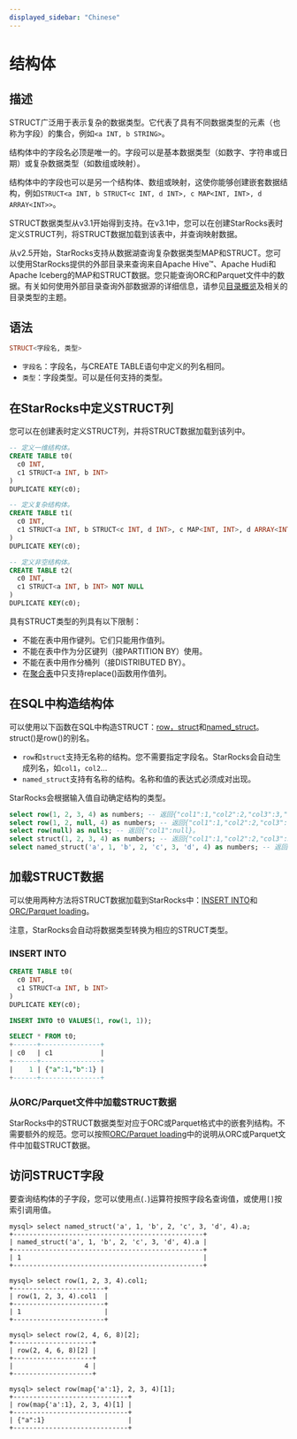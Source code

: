 ```yaml
---
displayed_sidebar: "Chinese"
---
```


# 结构体

## 描述

STRUCT广泛用于表示复杂的数据类型。它代表了具有不同数据类型的元素（也称为字段）的集合，例如`<a INT, b STRING>`。

结构体中的字段名必顶是唯一的。字段可以是基本数据类型（如数字、字符串或日期）或复杂数据类型（如数组或映射）。

结构体中的字段也可以是另一个结构体、数组或映射，这使你能够创建嵌套数据结构，例如`STRUCT<a INT, b STRUCT<c INT, d INT>, c MAP<INT, INT>, d ARRAY<INT>>`。

STRUCT数据类型从v3.1开始得到支持。在v3.1中，您可以在创建StarRocks表时定义STRUCT列，将STRUCT数据加载到该表中，并查询映射数据。

从v2.5开始，StarRocks支持从数据湖查询复杂数据类型MAP和STRUCT。您可以使用StarRocks提供的外部目录来查询来自Apache Hive™、Apache Hudi和Apache Iceberg的MAP和STRUCT数据。您只能查询ORC和Parquet文件中的数据。有关如何使用外部目录查询外部数据源的详细信息，请参见[目录概览](../../../data_source/catalog/catalog_overview.md)及相关的目录类型的主题。

## 语法

```Haskell
STRUCT<字段名, 类型>
```

- `字段名`：字段名，与CREATE TABLE语句中定义的列名相同。
- `类型`：字段类型。可以是任何支持的类型。

## 在StarRocks中定义STRUCT列

您可以在创建表时定义STRUCT列，并将STRUCT数据加载到该列中。

```SQL
-- 定义一维结构体。
CREATE TABLE t0(
  c0 INT,
  c1 STRUCT<a INT, b INT>
)
DUPLICATE KEY(c0);

-- 定义复杂结构体。
CREATE TABLE t1(
  c0 INT,
  c1 STRUCT<a INT, b STRUCT<c INT, d INT>, c MAP<INT, INT>, d ARRAY<INT>>
)
DUPLICATE KEY(c0);

-- 定义非空结构体。
CREATE TABLE t2(
  c0 INT,
  c1 STRUCT<a INT, b INT> NOT NULL
)
DUPLICATE KEY(c0);
```

具有STRUCT类型的列具有以下限制：

- 不能在表中用作键列。它们只能用作值列。
- 不能在表中作为分区键列（接PARTITION BY）使用。
- 不能在表中用作分桶列（接DISTRIBUTED BY）。
- 在[聚合表](../../../table_design/table_types/aggregate_table.md)中只支持replace()函数用作值列。

## 在SQL中构造结构体

可以使用以下函数在SQL中构造STRUCT：[row，struct](../../sql-functions/struct-functions/row.md)和[named_struct](../../sql-functions/struct-functions/named_struct.md)。struct()是row()的别名。

- `row`和`struct`支持无名称的结构。您不需要指定字段名。StarRocks会自动生成列名，如`col1`，`col2`...
- `named_struct`支持有名称的结构。名称和值的表达式必须成对出现。

StarRocks会根据输入值自动确定结构的类型。

```SQL
select row(1, 2, 3, 4) as numbers; -- 返回{"col1":1,"col2":2,"col3":3,"col4":4}。
select row(1, 2, null, 4) as numbers; -- 返回{"col1":1,"col2":2,"col3":null,"col4":4}。
select row(null) as nulls; -- 返回{"col1":null}。
select struct(1, 2, 3, 4) as numbers; -- 返回{"col1":1,"col2":2,"col3":3,"col4":4}。
select named_struct('a', 1, 'b', 2, 'c', 3, 'd', 4) as numbers; -- 返回{"a":1,"b":2,"c":3,"d":4}。
```

## 加载STRUCT数据

可以使用两种方法将STRUCT数据加载到StarRocks中：[INSERT INTO](../../../loading/InsertInto.md)和[ORC/Parquet loading](../data-manipulation/BROKER_LOAD.md)。

注意，StarRocks会自动将数据类型转换为相应的STRUCT类型。

### INSERT INTO

```SQL
CREATE TABLE t0(
  c0 INT,
  c1 STRUCT<a INT, b INT>
)
DUPLICATE KEY(c0);

INSERT INTO t0 VALUES(1, row(1, 1));

SELECT * FROM t0;
+------+---------------+
| c0   | c1            |
+------+---------------+
|    1 | {"a":1,"b":1} |
+------+---------------+
```

### 从ORC/Parquet文件中加载STRUCT数据

StarRocks中的STRUCT数据类型对应于ORC或Parquet格式中的嵌套列结构。不需要额外的规范。您可以按照[ORC/Parquet loading](../data-manipulation/BROKER_LOAD.md)中的说明从ORC或Parquet文件中加载STRUCT数据。

## 访问STRUCT字段

要查询结构体的子字段，您可以使用点(`.`)运算符按照字段名查询值，或使用`[]`按索引调用值。

```Plain Text
mysql> select named_struct('a', 1, 'b', 2, 'c', 3, 'd', 4).a;
+------------------------------------------------+
| named_struct('a', 1, 'b', 2, 'c', 3, 'd', 4).a |
+------------------------------------------------+
| 1                                              |
+------------------------------------------------+

mysql> select row(1, 2, 3, 4).col1;
+-----------------------+
| row(1, 2, 3, 4).col1  |
+-----------------------+
| 1                     |
+-----------------------+

mysql> select row(2, 4, 6, 8)[2];
+--------------------+
| row(2, 4, 6, 8)[2] |
+--------------------+
|                  4 |
+--------------------+

mysql> select row(map{'a':1}, 2, 3, 4)[1];
+-----------------------------+
| row(map{'a':1}, 2, 3, 4)[1] |
+-----------------------------+
| {"a":1}                     |
+-----------------------------+
```